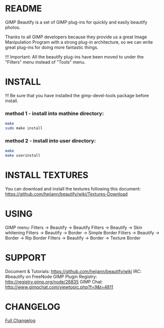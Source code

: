 # README

GIMP Beautify is a set of GIMP plug-ins for quickly and easily beautify photos.

Thanks to all GIMP developers because they provide us a great Image Manipulation Program with a strong plug-in architecture, so we can write great plug-ins for doing more fantastic things.

!!! Important: All the beautify plug-ins have been moved to under the "Filters" menu instead of "Tools" menu.

# INSTALL

!!! Be sure that you have installed the gimp-devel-tools package before install.

### method 1 - install into mathine directory:
```bash
make
sudo make install
```

### method 2 - install into user directory:
```bash
make
make userinstall
```

# INSTALL TEXTURES

You can download and install the textures following this document:
https://github.com/hejiann/beautify/wiki/Textures-Download

# USING

GIMP menu:
Filters -> Beautify -> Beautify
Filters -> Beautify -> Skin whitening
Filters -> Beautify -> Border -> Simple Border
Filters -> Beautify -> Border -> Rip Border
Filters -> Beautify -> Border -> Texture Border

# SUPPORT

Document & Tutorials: https://github.com/hejiann/beautify/wiki
IRC:                  #beautify on FreeNode
GIMP Plugin Registry: http://registry.gimp.org/node/26835
GIMP Chat:            http://www.gimpchat.com/viewtopic.php?f=9&t=4811

# CHANGELOG

[Full Changelog](https://github.com/rigred/beautify-gimp2.9/blob/master/CHANGELOG.md)
